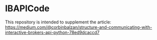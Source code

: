 # IBAPICode

This repository is intended to supplement the article: 
https://medium.com/@corbinbalzan/structure-and-communicating-with-interactive-brokers-api-python-78ed9dcaccd7
